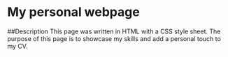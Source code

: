 # My personal webpage

##Description
This page was written in HTML with a CSS style sheet. The purpose of this page is to showcase my skills and add a personal touch to my CV.


